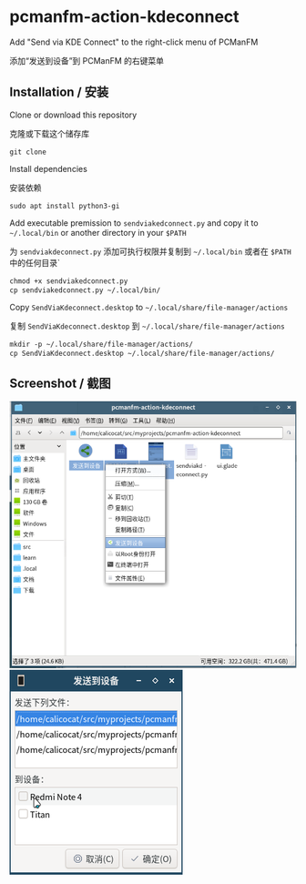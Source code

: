 # pcmanfm-action-kdeconnect

Add "Send via KDE Connect" to the right-click menu of PCManFM

添加“发送到设备”到 PCManFM 的右键菜单

## Installation / 安装

Clone or download this repository

克隆或下载这个储存库

```
git clone 
```

Install dependencies

安装依赖

```
sudo apt install python3-gi
```

Add executable premission to `sendviakedconnect.py` and copy it to `~/.local/bin` or another directory in your `$PATH`

为 `sendviakdeconnect.py` 添加可执行权限并复制到 `~/.local/bin` 或者在 `$PATH` 中的任何目录`

```
chmod +x sendviakedconnect.py
cp sendviakedconnect.py ~/.local/bin/
```

Copy `SendViaKdeconnect.desktop` to `~/.local/share/file-manager/actions`

复制 `SendViaKdeconnect.desktop` 到 `~/.local/share/file-manager/actions`

```
mkdir -p ~/.local/share/file-manager/actions/
cp SendViaKdeconnect.desktop ~/.local/share/file-manager/actions/
```

## Screenshot / 截图

![screenshot1.png](screenshot1.png) ![screenshot2.png](screenshot2.png)

